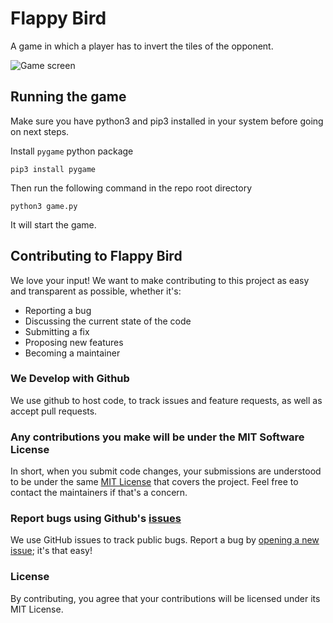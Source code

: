 # Flappy Bird

A game in which a player has to invert the tiles of the opponent.

![Game screen](resources/imgs/game.png)

## Running the game

Make sure you have python3 and pip3 installed in your system before going on next steps.

Install `pygame` python package

`pip3 install pygame`

Then run the following command in the repo root directory

`python3 game.py`

It will start the game.

## Contributing to Flappy Bird

We love your input! We want to make contributing to this project as easy and transparent as possible, whether it's:

- Reporting a bug
- Discussing the current state of the code
- Submitting a fix
- Proposing new features
- Becoming a maintainer

### We Develop with Github

We use github to host code, to track issues and feature requests, as well as accept pull requests.

### Any contributions you make will be under the MIT Software License

In short, when you submit code changes, your submissions are understood to be under the same [MIT License](http://choosealicense.com/licenses/mit/) that covers the project. Feel free to contact the maintainers if that's a concern.

### Report bugs using Github's [issues](https://github.com/atyachari/Flippy/issues)

We use GitHub issues to track public bugs. Report a bug by [opening a new issue](); it's that easy!

### License

By contributing, you agree that your contributions will be licensed under its MIT License.
